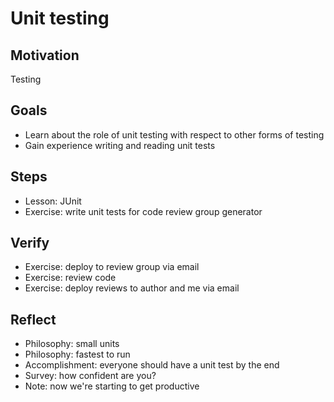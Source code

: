 # Unit testing

## Motivation

Testing 


## Goals

* Learn about the role of unit testing with respect to other forms of testing
* Gain experience writing and reading unit tests


## Steps

- Lesson: JUnit
- Exercise: write unit tests for code review group generator


## Verify

- Exercise: deploy to review group via email
- Exercise: review code
- Exercise: deploy reviews to author and me via email


## Reflect

- Philosophy: small units
- Philosophy: fastest to run
- Accomplishment: everyone should have a unit test by the end
- Survey: how confident are you?
- Note: now we're starting to get productive